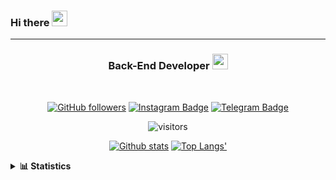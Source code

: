 ### Hi there <img height="25" width="25"  src="https://camo.githubusercontent.com/35d3d11359a49bf12aebb834cc13fd81b95eff4e/68747470733a2f2f6d656469612e67697068792e636f6d2f6d656469612f6876524a434c467a6361737252346961377a2f67697068792e676966">

<hr>

<div align="center">
  
### Back-End Developer <img height="25" src="https://camo.githubusercontent.com/40dff491d4e8123af55298ef908faedb66c463e5/68747470733a2f2f6d656469612e67697068792e636f6d2f6d656469612f57556c706c634d704f43456d5447427442572f67697068792e676966">
 
</div>

<br>

<div align="center">

[![GitHub followers](https://img.shields.io/github/followers/hanifazzuhdi?label=Follow&style=social)](https://github.com/hanifazzuhdi/?tab=follow) 
[![Instagram Badge](https://img.shields.io/badge/-hanifazzuhdi-blue?style=social&logo=Instagram&link=https://www.instagram.com/hnfhanif52/)](https://www.instagram.com/hnfhanif52/)
[![Telegram Badge](https://img.shields.io/badge/-hanifazzuhdi-blue?style=social&logo=telegram&link=https://www.t.me/hanif0198/)](https://www.t.me/hanif0198/) 

![visitors](https://visitor-badge.glitch.me/badge?page_id=hanifazzuhdi.hanifazzuhdi)

[![Github stats](https://github-readme-stats.vercel.app/api?username=hanifazzuhdi&count_private=true&title_color=333&text_color=777&show_icons=true&icon_color=333&line_height=20px)](https://github.com/hanifazzuhdi)
[![Top Langs'](https://github-readme-stats.vercel.app/api/top-langs/?username=hanifazzuhdi&layout=compact)](https://github.com/hanifazzuhdi) 

 </div>
 
<details>
  <summary><b> 📊 Statistics </b></summary>
  
  <br/>
  
  <!--START_SECTION:waka-->
![Lines of code](https://img.shields.io/badge/From%20Hello%20World%20I%27ve%20Written-6.2%20million%20lines%20of%20code-blue)

**🐱 My Github Data** 

> 🏆 431 Contributions in the Year 2021
 > 
> 📦 231.2 kB Used in Github's Storage 
 > 
> 🚫 Not Opted to Hire
 > 
> 📜 21 Public Repositories 
 > 
> 🔑 16 Private Repositories  
 > 
**I'm an Early 🐤** 

```text
🌞 Morning    268 commits    ██████████░░░░░░░░░░░░░░░   42.34% 
🌆 Daytime    219 commits    ████████░░░░░░░░░░░░░░░░░   34.6% 
🌃 Evening    116 commits    ████░░░░░░░░░░░░░░░░░░░░░   18.33% 
🌙 Night      30 commits     █░░░░░░░░░░░░░░░░░░░░░░░░   4.74%

```
📅 **I'm Most Productive on Tuesday** 

```text
Monday       82 commits     ███░░░░░░░░░░░░░░░░░░░░░░   12.95% 
Tuesday      124 commits    █████░░░░░░░░░░░░░░░░░░░░   19.59% 
Wednesday    98 commits     ███░░░░░░░░░░░░░░░░░░░░░░   15.48% 
Thursday     111 commits    ████░░░░░░░░░░░░░░░░░░░░░   17.54% 
Friday       77 commits     ███░░░░░░░░░░░░░░░░░░░░░░   12.16% 
Saturday     81 commits     ███░░░░░░░░░░░░░░░░░░░░░░   12.8% 
Sunday       60 commits     ██░░░░░░░░░░░░░░░░░░░░░░░   9.48%

```


📊 **This Week I Spent My Time On** 

```text
⌚︎ Time Zone: Asia/Jakarta

💬 Programming Languages: 
Blade Template           27 hrs 7 mins       ███████████████░░░░░░░░░░   60.31% 
PHP                      15 hrs 36 mins      ████████░░░░░░░░░░░░░░░░░   34.72% 
HTML                     1 hr 11 mins        ░░░░░░░░░░░░░░░░░░░░░░░░░   2.66% 
CSS                      25 mins             ░░░░░░░░░░░░░░░░░░░░░░░░░   0.95% 
SCSS                     16 mins             ░░░░░░░░░░░░░░░░░░░░░░░░░   0.63%

🔥 Editors: 
VS Code                  41 hrs 34 mins      ███████████████████████░░   92.43% 
PhpStorm                 3 hrs 24 mins       ██░░░░░░░░░░░░░░░░░░░░░░░   7.57%

💻 Operating System: 
Mac                      44 hrs 58 mins      █████████████████████████   100.0%

```


 Last Updated on 15/06/2021
<!--END_SECTION:waka-->
</details>
